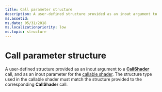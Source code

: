```yaml
---
title: Call parameter structure 
description: A user-defined structure provided as an inout argument to a CallShader call, and as an inout parameter for the callable shader. 
ms.assetid: 
ms.date: 05/31/2018
ms.localizationpriority: low
ms.topic: structure
---
```


# Call parameter structure

A user-defined structure provided as an inout argument to a [**CallShader**](callshader-function.md) call, and as an inout parameter for the [callable shader](callable-shader.md). The structure type used in the callable shader must match the structure provided to the corresponding **CallShader** call.



 

 




